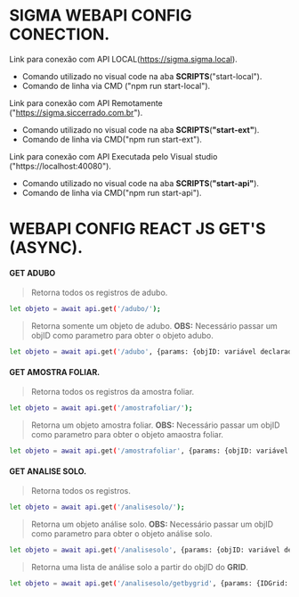 # SIGMA WEBAPI CONFIG CONECTION. 
Link para conexão com API LOCAL(https://sigma.sigma.local).
- Comando utilizado no visual code na aba **SCRIPTS**("start-local").
- Comando de linha via CMD ("npm run start-local").

Link para conexão com API Remotamente ("https://sigma.siccerrado.com.br"). 
- Comando utilizado no visual code na aba **SCRIPTS**(**"start-ext"**).
- Comando de linha via CMD("npm run start-ext").

Link para conexão com API Executada pelo Visual studio ("https://localhost:40080").
- Comando utilizado no visual code na aba **SCRIPTS**(**"start-api"**).
- Comando de linha via CMD("npm run start-api").

# WEBAPI CONFIG REACT JS GET'S (ASYNC).
#### GET ADUBO
>Retorna todos os registros de adubo. 
```sh
let objeto = await api.get('/adubo/');
```
>Retorna somente um objeto de adubo. 
>**OBS:** Necessário passar um objID como parametro para obter o objeto adubo. 
```sh
let objeto = await api.get('/adubo', {params: {objID: variável declarada }});
```
#### GET AMOSTRA FOLIAR. 
>Retorna todos os registros da amostra foliar. 
```sh
let objeto = await api.get('/amostrafoliar/');
```
>Retorna um objeto amostra foliar. 
>**OBS:** Necessário passar um objID como parametro para obter o objeto amaostra foliar. 
```sh
let objeto = await api.get('/amostrafoliar', {params: {objID: variável declarada }});
```
#### GET ANALISE SOLO. 
>Retorna todos os registros. 
```sh
let objeto = await api.get('/analisesolo/');
```
>Retorna um objeto análise solo. 
>**OBS:** Necessário passar um objID como parametro para obter o objeto análise solo. 
```sh
let objeto = await api.get('/analisesolo', {params: {objID: variável declarada }});
```
>Retorna uma lista de análise solo a partir do objID do **GRID**.
```sh
let objeto = await api.get('/analisesolo/getbygrid', {params: {IDGrid: variável declarada }});
```